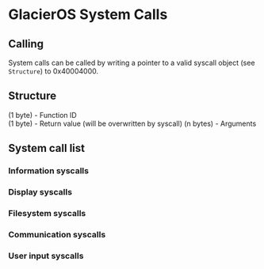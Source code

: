 # GlacierOS System Calls

## Calling
System calls can be called by writing a pointer to a valid syscall object (see `Structure`) to 0x40004000.

## Structure
(1 byte) - Function ID  
(1 byte) - Return value (will be overwritten by syscall)
(n bytes) - Arguments

## System call list
### Information syscalls

### Display syscalls

### Filesystem syscalls

### Communication syscalls

### User input syscalls

